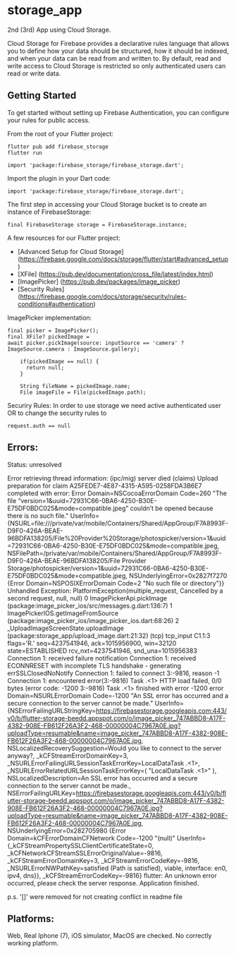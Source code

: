 # storage_app

2nd (3rd) App using Cloud Storage.

Cloud Storage for Firebase provides a declarative rules language that allows you to define how your data should be structured, how it should be indexed, and when your data can be read from and written to. By default, read and write access to Cloud Storage is restricted so only authenticated users can read or write data.

## Getting Started

To get started without setting up Firebase Authentication, you can configure your rules for public access.

From the root of your Flutter project:
```
flutter pub add firebase_storage
flutter run

import 'package:firebase_storage/firebase_storage.dart';
```

Import the plugin in your Dart code:
```
import 'package:firebase_storage/firebase_storage.dart';
```

The first step in accessing your Cloud Storage bucket is to create an instance of FirebaseStorage:
```
final FirebaseStorage storage = FirebaseStorage.instance;
```


A few resources for our Flutter project:

- [Advanced Setup for Cloud Storage] (https://firebase.google.com/docs/storage/flutter/start#advanced_setup)
- [XFile] (https://pub.dev/documentation/cross_file/latest/index.html)
- [ImagePicker] (https://pub.dev/packages/image_picker)
- [Security Rules] (https://firebase.google.com/docs/storage/security/rules-conditions#authentication)

ImagePicker implementation:
```
final picker = ImagePicker();
final XFile? pickedImage =
await picker.pickImage(source: inputSource == 'camera' ? ImageSource.camera : ImageSource.gallery);

    if(pickedImage == null) {
      return null;
    }

    String fileName = pickedImage.name;
    File imageFile = File(pickedImage.path);
```

Securiry Rules: In order to use storage we need active authenticated user OR to change the security rules to 
```
request.auth == null
```

## Errors:
Status: unresolved

Error retrieving thread information: (ipc/mig) server died
(claims) Upload preparation for claim A25FEDE7-4E87-4315-A595-0258FDA3B6E7 completed with error: Error Domain=NSCocoaErrorDomain Code=260 "The file “version=1&uuid=72931C66-0BA6-4250-B30E-E75DF0BDC025&mode=compatible.jpeg” couldn’t be opened because there is no such file." UserInfo={NSURL=file:///private/var/mobile/Containers/Shared/AppGroup/F7A8993F-D9F0-426A-BEAE-96BDFA138205/File%20Provider%20Storage/photospicker/version=1&uuid=72931C66-0BA6-4250-B30E-E75DF0BDC025&mode=compatible.jpeg, NSFilePath=/private/var/mobile/Containers/Shared/AppGroup/F7A8993F-D9F0-426A-BEAE-96BDFA138205/File Provider Storage/photospicker/version=1&uuid=72931C66-0BA6-4250-B30E-E75DF0BDC025&mode=compatible.jpeg, NSUnderlyingError=0x2827f7270 {Error Domain=NSPOSIXErrorDomain Code=2 "No such file or directory"}}
Unhandled Exception: PlatformException(multiple_request, Cancelled by a second request, null, null)
0      ImagePickerApi.pickImage (package:image_picker_ios/src/messages.g.dart:136:7)
<asynchronous suspension>
1      ImagePickerIOS.getImageFromSource (package:image_picker_ios/image_picker_ios.dart:68:26)
<asynchronous suspension>
2      _UploadImageScreenState.uploadImage (package:storage_app/upload_image.dart:21:32)
<asynchronous suspension>
(tcp) tcp_input C1.1:3 flags='R.' seq=4237541946, ack=1015956900, win=32120 state=ESTABLISHED rcv_nxt=4237541946, snd_una=1015956383
Connection 1: received failure notification
Connection 1: received ECONNRESET with incomplete TLS handshake - generating errSSLClosedNoNotify
Connection 1: failed to connect 3:-9816, reason -1
Connection 1: encountered error(3:-9816)
Task <C5435C71-902E-4CEC-B9EA-955546FC6884>.<1> HTTP load failed, 0/0 bytes (error code: -1200 3:-9816)
Task <C5435C71-902E-4CEC-B9EA-955546FC6884>.<1> finished with error -1200 error Domain=NSURLErrorDomain Code=-1200 "An SSL error has occurred and a secure connection to the server cannot be made." UserInfo={NSErrorFailingURLStringKey=https://firebasestorage.googleapis.com:443/v0/b/flutter-storage-beedd.appspot.com/o/image_picker_747ABBD8-A17F-4382-908E-FB612F26A3F2-468-00000004C7967A0E.jpg?uploadType=resumable&name=image_picker_747ABBD8-A17F-4382-908E-FB612F26A3F2-468-00000004C7967A0E.jpg, NSLocalizedRecoverySuggestion=Would you like to connect to the server anyway?, _kCFStreamErrorDomainKey=3, _NSURLErrorFailingURLSessionTaskErrorKey=LocalDataTask <C5435C71-902E-4CEC-B9EA-955546FC6884>.<1>, _NSURLErrorRelatedURLSessionTaskErrorKey=(
    "LocalDataTask <C5435C71-902E-4CEC-B9EA-955546FC6884>.<1>"
), NSLocalizedDescription=An SSL error has occurred and a secure connection to the server cannot be made., NSErrorFailingURLKey=https://firebasestorage.googleapis.com:443/v0/b/flutter-storage-beedd.appspot.com/o/image_picker_747ABBD8-A17F-4382-908E-FB612F26A3F2-468-00000004C7967A0E.jpg?uploadType=resumable&name=image_picker_747ABBD8-A17F-4382-908E-FB612F26A3F2-468-00000004C7967A0E.jpg, NSUnderlyingError=0x282705980 {Error Domain=kCFErrorDomainCFNetwork Code=-1200 "(null)" UserInfo={_kCFStreamPropertySSLClientCertificateState=0, _kCFNetworkCFStreamSSLErrorOriginalValue=-9816, _kCFStreamErrorDomainKey=3, _kCFStreamErrorCodeKey=-9816, _NSURLErrorNWPathKey=satisfied (Path is satisfied), viable, interface: en0, ipv4, dns}}, _kCFStreamErrorCodeKey=-9816}
flutter: An unknown error occurred, please check the server response.
Application finished.


p.s. '[]' were removed for not creating conflict in readme file

## Platforms:
Web, Real Iphone (7), iOS simulator, MacOS are checked. No correctly working platform.

